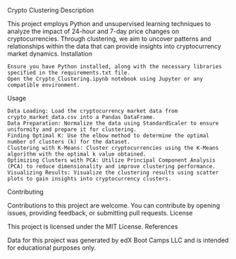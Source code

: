 Crypto Clustering
Description

This project employs Python and unsupervised learning techniques to analyze the impact of 24-hour and 7-day price changes on cryptocurrencies. Through clustering, we aim to uncover patterns and relationships within the data that can provide insights into cryptocurrency market dynamics.
Installation

    Ensure you have Python installed, along with the necessary libraries specified in the requirements.txt file.
    Open the Crypto_Clustering.ipynb notebook using Jupyter or any compatible environment.

Usage

    Data Loading: Load the cryptocurrency market data from crypto_market_data.csv into a Pandas DataFrame.
    Data Preparation: Normalize the data using StandardScaler to ensure uniformity and prepare it for clustering.
    Finding Optimal K: Use the elbow method to determine the optimal number of clusters (k) for the dataset.
    Clustering with K-Means: Cluster cryptocurrencies using the K-Means algorithm with the optimal k value obtained.
    Optimizing Clusters with PCA: Utilize Principal Component Analysis (PCA) to reduce dimensionality and improve clustering performance.
    Visualizing Results: Visualize the clustering results using scatter plots to gain insights into cryptocurrency clusters.

Contributing

Contributions to this project are welcome. You can contribute by opening issues, providing feedback, or submitting pull requests.
License

This project is licensed under the MIT License.
References

Data for this project was generated by edX Boot Camps LLC and is intended for educational purposes only.

